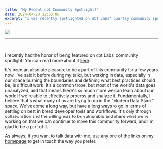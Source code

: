 ```yaml
---
title: "My Recent dbt Community Spotlight!"
date: 2024-04-20 12:00:00
excerpt: "I was recently spotlighted on dbt Labs' quartly community spotlight! Read on to learn about how much being a part of this community has impacted my career."
---
```


<img src="/images/dbt_nyc.jpg">
<hr><br>

I recently had the honor of being featured on dbt Labs' community spotlight! You can read more about it [here](https://docs.getdbt.com/community/spotlight/tyler-rouze).

It's been an absolute pleasure to be a part of this community for a few years now. I've said it before during my talks, but working in data, especially in our space pushing the boundaries and defining what best practices should be, is difficult work. It's a common trope, but most of the world's data goes unanalyzed, and that means there's so much more we can learn about our world if we're able to effectively process and analyze it. Fundamentally, I believe that's what many of us are trying to do in the "Modern Data Stack" space. We've come a long way, but have a long ways to go in terms of settling on best in breed developer tools and workflows. It's only through collaboration and the willingness to be vulnerable and share what we're working on that we can continue to move this community forward, and I'm glad to be a part of it.

As always, if you want to talk data with me, use any one of the links on my [homepage](https://tylerrouze.com) to get in touch the way you prefer.